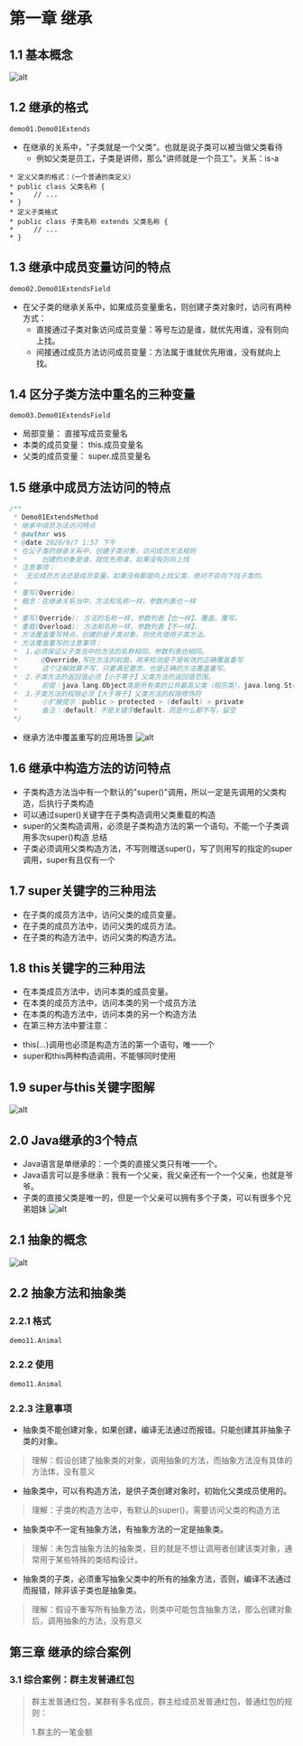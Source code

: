 # 第一章 继承
## 1.1 基本概念
![alt](images/9-1-1.png)
## 1.2 继承的格式
`demo01.Demo01Extends`
- 在继承的关系中，"子类就是一个父类"。也就是说子类可以被当做父类看待
    + 例如父类是员工，子类是讲师，那么"讲师就是一个员工"。关系：is-a
```
* 定义父类的格式：（一个普通的类定义）
* public class 父类名称 {
*     // ...
* }
* 定义子类格式
* public class 子类名称 extends 父类名称 {
*     // ...
* }
```
## 1.3 继承中成员变量访问的特点
`demo02.Demo01ExtendsField`
- 在父子类的继承关系中，如果成员变量重名，则创建子类对象时，访问有两种方式：
    + 直接通过子类对象访问成员变量：等号左边是谁，就优先用谁，没有则向上找。
    + 间接通过成员方法访问成员变量：方法属于谁就优先用谁，没有就向上找。
## 1.4 区分子类方法中重名的三种变量
`demo03.Demo01ExtendsField`
* 局部变量：        直接写成员变量名
* 本类的成员变量：   this.成员变量名
* 父类的成员变量：   super.成员变量名
## 1.5 继承中成员方法访问的特点
```java
/**
 * Demo01ExtendsMethod
 * 继承中成员方法访问特点
 * @author wss
 * @date 2020/9/7 1:57 下午
 * 在父子类的继承关系中，创建子类对象，访问成员方法规则
 *      创建的对象是谁，就优先用谁，如果没有则向上找
 * 注意事项：
 *  无论成员方法还是成员变量，如果没有都是向上找父类，绝对不会向下找子类的。
 *
 * 重写(Override)
 * 概念：在继承关系当中，方法和名称一样，参数列表也一样
 *
 * 重写(Override): 方法的名称一样，参数列表【也一样】。覆盖，覆写。
 * 重载(Overload): 方法和名称一样，参数列表【不一样】。
 * 方法覆盖重写特点，创建的是子类对象，则优先使用子类方法。
 * 方法覆盖重写的注意事项：
 *  1.必须保证父子类当中的方法的名称相同，参数列表也相同。
 *      @Override,写在方法的前面，用来检测是不是有效的正确覆盖重写
 *      这个注解就算不写，只要满足要求，也是正确的方法覆盖重写。
 *  2.子类方法的返回值必须【小于等于】父类方法的返回值范围。
 *      前提：java.lang.Object类是所有类的公共最高父类（祖宗类），java.long.String 是 Object 的子类
 *  3.子类方法的权限必须【大于等于】父类方法的权限修饰符
 *      小扩展提示：public > protected > (default) > private
 *      备注：（default）不是关键字default，而是什么都不写，留空
 */
```
   - 继承方法中覆盖重写的应用场景
   ![alt](images/9-5-1.png)
 ## 1.6 继承中构造方法的访问特点
  * 子类构造方法当中有一个默认的"super()"调用，所以一定是先调用的父类构造，后执行子类构造
  * 可以通过super()关键字在子类构造调用父类重载的构造
  * super的父类构造调用，必须是子类构造方法的第一个语句。不能一个子类调用多次super()构造
  总结
  *  子类必须调用父类构造方法，不写则赠送super()，写了则用写的指定的super调用，super有且仅有一个
 ## 1.7 super关键字的三种用法
  * 在子类的成员方法中，访问父类的成员变量。
  * 在子类的成员方法中，访问父类的成员方法。
  * 在子类的构造方法中，访问父类的构造方法。
 ## 1.8 this关键字的三种用法
  -  在本类成员方法中，访问本类的成员变量。
  -  在本类的成员方法中，访问本类的另一个成员方法
  -  在本类的构造方法中，访问本类的另一个构造方法
  -  在第三种方法中要注意：
   * this(...)调用也必须是构造方法的第一个语句，唯一一个
   * super和this两种构造调用，不能够同时使用
 ## 1.9 super与this关键字图解
 ![alt](images/9-10-1.png)
 ## 2.0 Java继承的3个特点
 - Java语言是单继承的：一个类的直接父类只有唯一一个。
 - Java语言可以是多继承：我有一个父亲，我父亲还有一个一个父亲，也就是爷爷。
 - 子类的直接父类是唯一的，但是一个父亲可以拥有多个子类，可以有很多个兄弟姐妹
 ![alt](images/9-2-0.png)
 ## 2.1 抽象的概念
 ![alt](images/9-2-1.png)
 ## 2.2 抽象方法和抽象类
 ### 2.2.1 格式
 `demo11.Animal`
 ### 2.2.2 使用
 `demo11.Animal`
 ### 2.2.3 注意事项
 - 抽象类不能创建对象，如果创建，编译无法通过而报错。只能创建其非抽象子类的对象。
 > 理解：假设创建了抽象类的对象，调用抽象的方法，而抽象方法没有具体的方法体，没有意义
 - 抽象类中，可以有构造方法，是供子类创建对象时，初始化父类成员使用的。
 > 理解：子类的构造方法中，有默认的super()，需要访问父类的构造方法
 - 抽象类中不一定有抽象方法，有抽象方法的一定是抽象类。
 > 理解：未包含抽象方法的抽象类，目的就是不想让调用者创建该类对象，通常用于某些特殊的类结构设计。
 - 抽象类的子类，必须重写抽象父类中的所有的抽象方法，否则，编译不法通过而报错，除非该子类也是抽象类。
 > 理解：假设不重写所有抽象方法，则类中可能包含抽象方法，那么创建对象后，调用抽象的方法，没有意义
 ## 第三章 继承的综合案例
 ### 3.1 综合案例：群主发普通红包
 > 群主发普通红包，某群有多名成员，群主给成员发普通红包，普通红包的规则：
>
> 1.群主的一笔金额
 